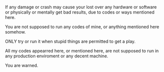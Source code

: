 



If any damage or crash may cause your lost 
over any hardware or software 
or physically or mentally
get bad results,
due to codes or ways mentioned here.

You are not supposed to run any codes
of mine, or anything mentioned here somehow.

ONLY try or run it when
stupid things are permitted
to get a play.

All my codes appearred here, or mentioned here,
are not supposed to run
in any production enviroment
or any decent machine.

You are warned.

<!--
  vim: set ft=markdown tw=78:
-->

